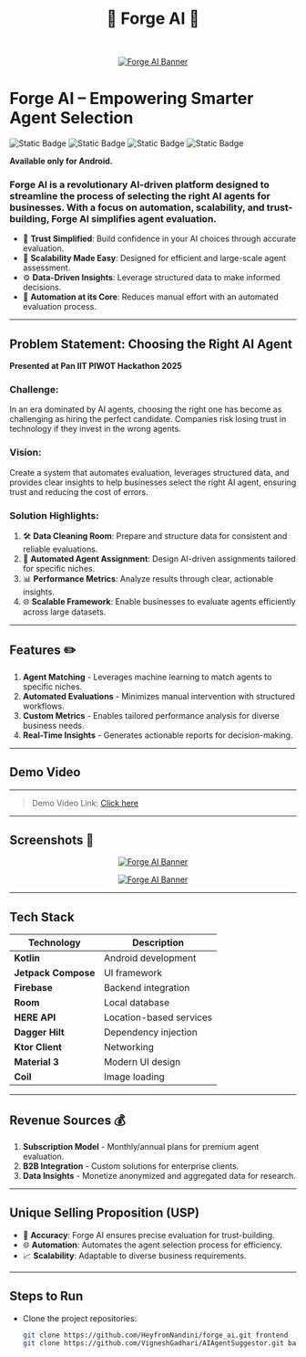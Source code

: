<h1 align="center"> 🤖 Forge AI 🚀 </h1> <br>
<p align="center">
  <a href="https://firebasestorage.googleapis.com/v0/b/ai-travel-manager.appspot.com/o/Screenshot%202025-01-19%20at%2014.07.23.png?alt=media&token=e4d35a3d-b4d5-48fc-ac6d-f75d53cddd2b">
    <img src="https://firebasestorage.googleapis.com/v0/b/ai-travel-manager.appspot.com/o/Screenshot%202025-01-19%20at%2014.07.23.png?alt=media&token=e4d35a3d-b4d5-48fc-ac6d-f75d53cddd2b" alt="Forge AI Banner" border="0">
  </a>
</p>

# Forge AI – Empowering Smarter Agent Selection

![Static Badge](https://img.shields.io/badge/Kotlin-black?style=for-the-badge&logo=kotlin&logoColor=%237F52FF&labelColor=black)
![Static Badge](https://img.shields.io/badge/Jetpack_Compose-black?style=for-the-badge&logo=Jetpack%20Compose&logoColor=%234285F4&labelColor=black)
![Static Badge](https://img.shields.io/badge/Firebase-black?style=for-the-badge&logo=firebase&logoColor=%23FFCA28&labelColor=black)
![Static Badge](https://img.shields.io/badge/AGP-black?style=for-the-badge&logo=android&logoColor=%23007ACC&labelColor=black)

**Available only for Android.**

### Forge AI is a revolutionary AI-driven platform designed to streamline the process of selecting the right AI agents for businesses. With a focus on automation, scalability, and trust-building, Forge AI simplifies agent evaluation.

- 🤝 **Trust Simplified**: Build confidence in your AI choices through accurate evaluation.
- 🚀 **Scalability Made Easy**: Designed for efficient and large-scale agent assessment.
- ⚙️ **Data-Driven Insights**: Leverage structured data to make informed decisions.
- 🎯 **Automation at its Core**: Reduces manual effort with an automated evaluation process.

---

## Problem Statement: Choosing the Right AI Agent

**Presented at Pan IIT PIWOT Hackathon 2025**

### Challenge:
In an era dominated by AI agents, choosing the right one has become as challenging as hiring the perfect candidate. Companies risk losing trust in technology if they invest in the wrong agents.

### Vision:
Create a system that automates evaluation, leverages structured data, and provides clear insights to help businesses select the right AI agent, ensuring trust and reducing the cost of errors.

### Solution Highlights:
1. 🛠 **Data Cleaning Room**: Prepare and structure data for consistent and reliable evaluations.
2. 🤖 **Automated Agent Assignment**: Design AI-driven assignments tailored for specific niches.
3. 📊 **Performance Metrics**: Analyze results through clear, actionable insights.
4. 🌐 **Scalable Framework**: Enable businesses to evaluate agents efficiently across large datasets.

---

## Features ✏️

1. **Agent Matching** - Leverages machine learning to match agents to specific niches.
2. **Automated Evaluations** - Minimizes manual intervention with structured workflows.
3. **Custom Metrics** - Enables tailored performance analysis for diverse business needs.
4. **Real-Time Insights** - Generates actionable reports for decision-making.

---

## Demo Video
__________________
> Demo Video Link: [Click here](https://youtu.be/ipniPvVFRyY?feature=shared)

---

## Screenshots 📸
<p align="center">
  <a href="https://firebasestorage.googleapis.com/v0/b/ai-travel-manager.appspot.com/o/Screenshot%202025-01-19%20at%2014.10.18.png?alt=media&token=cc82fe53-9f50-49fc-a17e-58879597004a">
    <img src="https://firebasestorage.googleapis.com/v0/b/ai-travel-manager.appspot.com/o/Screenshot%202025-01-19%20at%2014.10.18.png?alt=media&token=cc82fe53-9f50-49fc-a17e-58879597004a" alt="Forge AI Banner" border="0">
  </a>
</p>

<p align="center">
  <a href="https://firebasestorage.googleapis.com/v0/b/ai-travel-manager.appspot.com/o/Screenshot%202025-01-19%20at%2014.12.09.png?alt=media&token=0861d036-6965-471a-8650-81a3d4cc03bb">
    <img src="https://firebasestorage.googleapis.com/v0/b/ai-travel-manager.appspot.com/o/Screenshot%202025-01-19%20at%2014.12.09.png?alt=media&token=0861d036-6965-471a-8650-81a3d4cc03bb" alt="Forge AI Banner" border="0">
  </a>
</p>


---

## Tech Stack

| Technology | Description |
|------------|-------------|
| **Kotlin** | Android development |
| **Jetpack Compose** | UI framework |
| **Firebase** | Backend integration |
| **Room** | Local database |
| **HERE API** | Location-based services |
| **Dagger Hilt** | Dependency injection |
| **Ktor Client** | Networking |
| **Material 3** | Modern UI design |
| **Coil** | Image loading |

---

## Revenue Sources 💰

1. **Subscription Model** - Monthly/annual plans for premium agent evaluation.
2. **B2B Integration** - Custom solutions for enterprise clients.
3. **Data Insights** - Monetize anonymized and aggregated data for research.

---

## Unique Selling Proposition (USP)

- 🌟 **Accuracy**: Forge AI ensures precise evaluation for trust-building.
- 🌐 **Automation**: Automates the agent selection process for efficiency.
- 📈 **Scalability**: Adaptable to diverse business requirements.

---

## Steps to Run

- Clone the project repositories:
  ```bash
  git clone https://github.com/HeyfromNandini/forge_ai.git frontend
  git clone https://github.com/VigneshGadhari/AIAgentSuggestor.git backend
